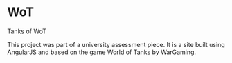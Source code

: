 WoT
===

Tanks of WoT

This project was part of a university assessment piece. 
It is a site built using AngularJS and based on the game World of Tanks by WarGaming.
